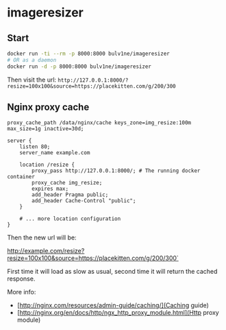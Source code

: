 # imageresizer

## Start

```sh
docker run -ti --rm -p 8000:8000 bulv1ne/imageresizer
# OR as a daemon
docker run -d -p 8000:8000 bulv1ne/imageresizer
```

Then visit the url:
`http://127.0.0.1:8000/?resize=100x100&source=https://placekitten.com/g/200/300`


## Nginx proxy cache

```
proxy_cache_path /data/nginx/cache keys_zone=img_resize:100m max_size=1g inactive=30d;

server {
    listen 80;
    server_name example.com

    location /resize {
        proxy_pass http://127.0.0.1:8000/; # The running docker container
        proxy_cache img_resize;
        expires max;
        add_header Pragma public;
        add_header Cache-Control "public";
    }

    # ... more location configuration
}
```

Then the new url will be:

http://example.com/resize?resize=100x100&source=https://placekitten.com/g/200/300`

First time it will load as slow as usual, second time it will return the cached response.

More info:
- [http://nginx.com/resources/admin-guide/caching/](Caching guide)
- [http://nginx.org/en/docs/http/ngx_http_proxy_module.html](Http proxy module)
